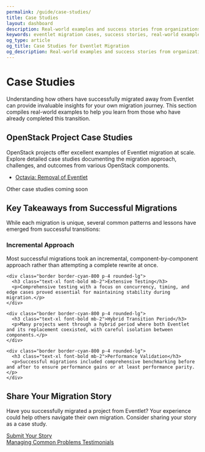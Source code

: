 ```yaml
---
permalink: /guide/case-studies/
title: Case Studies
layout: dashboard
description: Real-world examples and success stories from organizations and developers who have successfully migrated from Eventlet. These case studies provide practical insights, lessons learned, and proven strategies for your own migration journey.
keywords: eventlet migration cases, success stories, real-world examples, migration experience, practical insights, migration lessons, implementation success
og_type: article
og_title: Case Studies for Eventlet Migration
og_description: Real-world examples and success stories from organizations and developers who have successfully transitioned away from Eventlet, sharing valuable insights and experiences.
---
```


<h1 class="text-4xl font-bold mb-8">Case Studies</h1>

<p class="mt-6 text-xl">Understanding how others have successfully migrated away from Eventlet can provide invaluable insights for your own migration journey. This section compiles real-world examples to help you learn from those who have already completed this transition.</p>

<div class="mt-10 grid grid-cols-1 md:grid-cols-2 gap-8">
  <div class="bg-gray-800 bg-opacity-70 p-6 rounded-lg">
    <h2 class="text-2xl font-bold mb-4">OpenStack Project Case Studies</h2>
    <p class="text-xl">
      OpenStack projects offer excellent examples of Eventlet migration at scale. Explore detailed case studies documenting the migration approach, challenges, and outcomes from various OpenStack components.
    </p>
    <ul class="mt-4 list-disc pl-6">
      <li><a href="{{ site.baseurl }}{% link guide/studies/octavia.md %}" class="text-cyan-400 hover:underline">Octavia: Removal of Eventlet</a></li>
    </ul>
    <p class="mt-4 text-gray-400 italic">Other case studies coming soon</p>
  </div>
</div>

<div class="mt-10 bg-gray-800 bg-opacity-70 p-6 rounded-lg">
  <h2 class="text-2xl font-bold mb-4">Key Takeaways from Successful Migrations</h2>
  <p class="text-xl mb-6">
    While each migration is unique, several common patterns and lessons have emerged from successful transitions:
  </p>
  
  <div class="grid grid-cols-1 md:grid-cols-2 gap-6">
    <div class="border border-cyan-800 p-4 rounded-lg">
      <h3 class="text-xl font-bold mb-2">Incremental Approach</h3>
      <p>Most successful migrations took an incremental, component-by-component approach rather than attempting a complete rewrite at once.</p>
    </div>
    
    <div class="border border-cyan-800 p-4 rounded-lg">
      <h3 class="text-xl font-bold mb-2">Extensive Testing</h3>
      <p>Comprehensive testing with a focus on concurrency, timing, and edge cases proved essential for maintaining stability during migration.</p>
    </div>
    
    <div class="border border-cyan-800 p-4 rounded-lg">
      <h3 class="text-xl font-bold mb-2">Hybrid Transition Period</h3>
      <p>Many projects went through a hybrid period where both Eventlet and its replacement coexisted, with careful isolation between components.</p>
    </div>
    
    <div class="border border-cyan-800 p-4 rounded-lg">
      <h3 class="text-xl font-bold mb-2">Performance Validation</h3>
      <p>Successful migrations included comprehensive benchmarking before and after to ensure performance gains or at least performance parity.</p>
    </div>
  </div>
</div>

<div class="mt-10 bg-indigo-900 bg-opacity-50 p-6 rounded-lg">
  <h2 class="text-2xl font-bold mb-4">Share Your Migration Story</h2>
  <p class="text-xl">
    Have you successfully migrated a project from Eventlet? Your experience could help others navigate their own migration. Consider sharing your story as a case study.
  </p>
  <div class="mt-6">
    <a href="{{ site.github_repo }}" class="inline-block bg-gradient-to-r from-yellow-400 to-yellow-600 text-gray-900 font-semibold py-3 px-6 rounded-lg hover:scale-105 transition-transform" target="_blank">
      Submit Your Story <i class="fas fa-paper-plane ml-2"></i>
    </a>
  </div>
</div>

<div class="mt-10 flex justify-between">
    <a href="{{ site.baseurl }}{% link guide/common-problems.md %}" class="inline-block bg-gradient-to-r from-yellow-400 to-yellow-600 text-gray-900 font-semibold py-3 px-8 rounded hover:scale-105 transition-transform">
        <i class="fas fa-arrow-left mr-2"></i>Managing Common Problems
    </a>
    <a href="{{ site.baseurl }}{% link guide/testimonials.md %}" class="inline-block bg-gradient-to-r from-cyan-400 to-blue-600 text-gray-900 font-semibold py-3 px-8 rounded hover:scale-105 transition-transform">
        Testimonials<i class="fas fa-arrow-right ml-2"></i>
    </a>
</div>